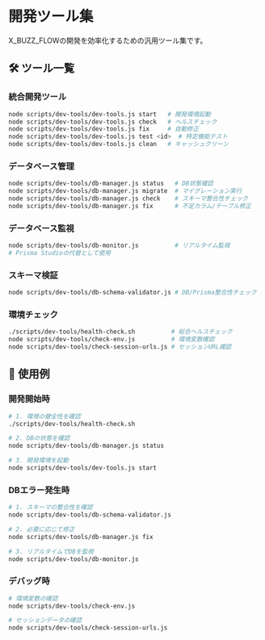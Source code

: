 # 開発ツール集

X_BUZZ_FLOWの開発を効率化するための汎用ツール集です。

## 🛠️ ツール一覧

### 統合開発ツール
```bash
node scripts/dev-tools/dev-tools.js start   # 開発環境起動
node scripts/dev-tools/dev-tools.js check   # ヘルスチェック
node scripts/dev-tools/dev-tools.js fix     # 自動修正
node scripts/dev-tools/dev-tools.js test <id>  # 特定機能テスト
node scripts/dev-tools/dev-tools.js clean   # キャッシュクリーン
```

### データベース管理
```bash
node scripts/dev-tools/db-manager.js status   # DB状態確認
node scripts/dev-tools/db-manager.js migrate  # マイグレーション実行
node scripts/dev-tools/db-manager.js check    # スキーマ整合性チェック
node scripts/dev-tools/db-manager.js fix      # 不足カラム/テーブル修正
```

### データベース監視
```bash
node scripts/dev-tools/db-monitor.js          # リアルタイム監視
# Prisma Studioの代替として使用
```

### スキーマ検証
```bash
node scripts/dev-tools/db-schema-validator.js # DB/Prisma整合性チェック
```

### 環境チェック
```bash
./scripts/dev-tools/health-check.sh          # 総合ヘルスチェック
node scripts/dev-tools/check-env.js          # 環境変数確認
node scripts/dev-tools/check-session-urls.js # セッションURL確認
```

## 📝 使用例

### 開発開始時
```bash
# 1. 環境の健全性を確認
./scripts/dev-tools/health-check.sh

# 2. DBの状態を確認
node scripts/dev-tools/db-manager.js status

# 3. 開発環境を起動
node scripts/dev-tools/dev-tools.js start
```

### DBエラー発生時
```bash
# 1. スキーマの整合性を確認
node scripts/dev-tools/db-schema-validator.js

# 2. 必要に応じて修正
node scripts/dev-tools/db-manager.js fix

# 3. リアルタイムでDBを監視
node scripts/dev-tools/db-monitor.js
```

### デバッグ時
```bash
# 環境変数の確認
node scripts/dev-tools/check-env.js

# セッションデータの確認
node scripts/dev-tools/check-session-urls.js
```